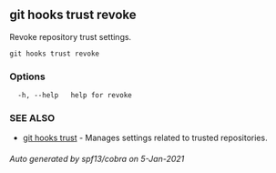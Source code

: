 ## git hooks trust revoke

Revoke repository trust settings.

```
git hooks trust revoke
```

### Options

```
  -h, --help   help for revoke
```

### SEE ALSO

* [git hooks trust](git_hooks_trust.md)	 - Manages settings related to trusted repositories.

###### Auto generated by spf13/cobra on 5-Jan-2021
